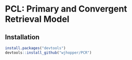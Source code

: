# PCL: Primary and Convergent Retrieval Model

## Installation 
```R
install.packages("devtools")
devtools::install_github("wjhopper/PCR")
```

